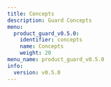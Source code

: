 ```yaml
---
title: Concepts
description: Guard Concepts
menu:
  product_guard_v0.5.0:
    identifier: concepts
    name: Concepts
    weight: 20
menu_name: product_guard_v0.5.0
info:
  version: v0.5.0
---
```



